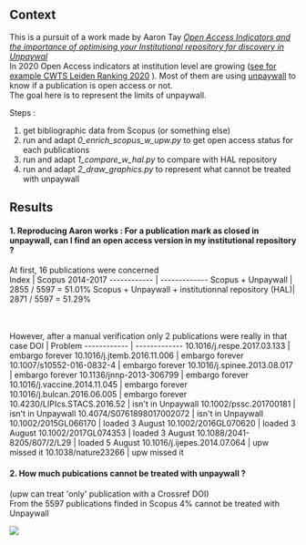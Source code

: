 ## Context
This is a pursuit of a work made by Aaron Tay [_Open Access Indicators and the importance of optimising your Institutional repository for discovery in Unpaywal_](https://musingsaboutlibrarianship.blogspot.com/2020/08/open-access-indicators-and-importance.html) <br/>
In 2020 Open Access indicators at institution level are growing  ([see for example CWTS Leiden Ranking 2020](https://www.leidenranking.com/ranking/2020/list) ). Most of them are using [unpaywall](unpaywall.org) to know if a publication is open access or not. <br/>
The goal here is to represent the limits of unpaywall. 


Steps : 
1. get bibliographic data from Scopus (or something else)
2. run and adapt _0_enrich_scopus_w_upw.py_ to get open access status for each publications
3. run and adapt _1_compare_w_hal.py_ to compare with HAL repository
4. run and adapt _2_draw_graphics.py_ to represent what cannot be treated with unpaywall 


## Results
#### 1. Reproducing Aaron works : For a publication mark as closed in unpaywall, can I find an open access version in my institutional repository ?
At first, 16 publications were concerned<br/>
Index | Scopus 2014-2017
------------ | -------------
Scopus + Unpaywall	| 2855  / 5597 = 51.01%
Scopus + Unpaywall + institutionnal repository (HAL)| 2871  / 5597 = 51.29%

<br/><br/>
However, after a manual verification only 2 publications were really in that case 
DOI | Problem
------------ | -------------
10.1016/j.respe.2017.03.133	| embargo forever
10.1016/j.jtemb.2016.11.006	| embargo forever
10.1007/s10552-016-0832-4	| embargo forever
10.1016/j.spinee.2013.08.017	| embargo forever
10.1136/jnnp-2013-306799	| embargo forever
10.1016/j.vaccine.2014.11.045	| embargo forever
10.1016/j.bulcan.2016.06.005 |	embargo forever
10.4230/LIPIcs.STACS.2016.52	| isn't in Unpaywall
10.1002/pssc.201700181	| isn't in Unpaywall
10.4074/S0761898017002072	| isn't in Unpaywall
10.1002/2015GL066170	| loaded 3 August
10.1002/2016GL070620	| loaded 3 August
10.1002/2017GL074353	| loaded 3 August
10.1088/2041-8205/807/2/L29	| loaded 5 August
10.1016/j.ijepes.2014.07.064	| upw missed it
10.1038/nature23266	| upw missed it

#### 2. How much pubications cannot be treated with unpaywall ? 
(upw can treat 'only' publication with a Crossref DOI)<br/>
From the 5597 publications finded in Scopus 4% cannot be treated with Unpaywall<br/>

![](https://pbs.twimg.com/media/EfNzPuXWoAIO6OE?format=jpg&name=medium)
